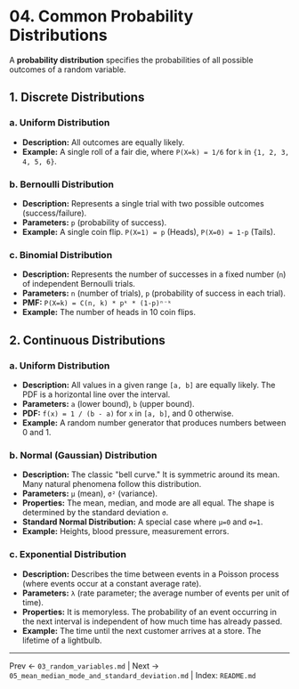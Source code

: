 # 04. Common Probability Distributions

A **probability distribution** specifies the probabilities of all possible outcomes of a random variable.

## 1. Discrete Distributions

### a. Uniform Distribution
- **Description:** All outcomes are equally likely.
- **Example:** A single roll of a fair die, where `P(X=k) = 1/6` for `k` in `{1, 2, 3, 4, 5, 6}`.

### b. Bernoulli Distribution
- **Description:** Represents a single trial with two possible outcomes (success/failure).
- **Parameters:** `p` (probability of success).
- **Example:** A single coin flip. `P(X=1) = p` (Heads), `P(X=0) = 1-p` (Tails).

### c. Binomial Distribution
- **Description:** Represents the number of successes in a fixed number (`n`) of independent Bernoulli trials.
- **Parameters:** `n` (number of trials), `p` (probability of success in each trial).
- **PMF:** `P(X=k) = C(n, k) * pᵏ * (1-p)ⁿ⁻ᵏ`
- **Example:** The number of heads in 10 coin flips.

## 2. Continuous Distributions

### a. Uniform Distribution
- **Description:** All values in a given range `[a, b]` are equally likely. The PDF is a horizontal line over the interval.
- **Parameters:** `a` (lower bound), `b` (upper bound).
- **PDF:** `f(x) = 1 / (b - a)` for `x` in `[a, b]`, and 0 otherwise.
- **Example:** A random number generator that produces numbers between 0 and 1.

### b. Normal (Gaussian) Distribution
- **Description:** The classic "bell curve." It is symmetric around its mean. Many natural phenomena follow this distribution.
- **Parameters:** `μ` (mean), `σ²` (variance).
- **Properties:** The mean, median, and mode are all equal. The shape is determined by the standard deviation `σ`.
- **Standard Normal Distribution:** A special case where `μ=0` and `σ=1`.
- **Example:** Heights, blood pressure, measurement errors.

### c. Exponential Distribution
- **Description:** Describes the time between events in a Poisson process (where events occur at a constant average rate).
- **Parameters:** `λ` (rate parameter; the average number of events per unit of time).
- **Properties:** It is memoryless. The probability of an event occurring in the next interval is independent of how much time has already passed.
- **Example:** The time until the next customer arrives at a store. The lifetime of a lightbulb.

---
Prev ← `03_random_variables.md` | Next → `05_mean_median_mode_and_standard_deviation.md` | Index: `README.md`
